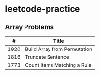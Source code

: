 # leetcode-practice

## Array Problems

| #           | Title                          |
| ----------- | ------------------------------ |
| 1920        | Build Array from Permutation   |
| 1816	      | Truncate Sentence              |
| 1773	      | Count Items Matching a Rule    |
